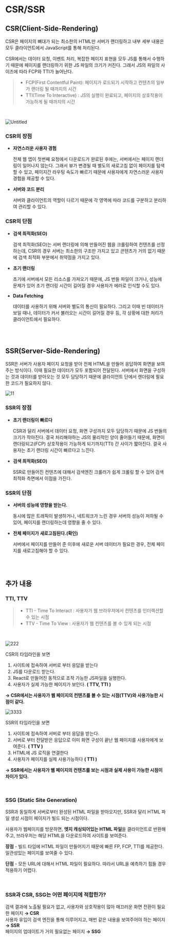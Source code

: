 # CSR/SSR

## CSR(Client-Side-Rendering)

CSR은 페이지의 뼈대가 되는 최소한의 HTML만 서버가 랜더링하고 내부 세부 내용은 모두 클라이언트에서 JavaScript를 통해 처리된다.

CSR에서는 데이터 요청, 이벤트 처리, 복잡한 페이지 표현을 모두 JS를 통해서 수행하기 때문에 페이지를 랜더링하기 위한 JS 파일의 크기가 커진다. 그래서 JS의 파일의 사이즈에 따라  FCP와 TTI가 늘어난다.

> - FCP(First Contentful Paint): 페이지가 로드되기 시작하고 컨텐츠의 일부가 랜더링 될 때까지의 시간
> - TTI(Time To Interactive) : JS의 실행이 완료되고, 페이지의 상호작용이 가능하게 될 때까지의 시간

<br />

![Untitled](https://github.com/wanted-pre-onboarding-team-9/Frontend-Interview-Study/assets/49917043/55130565-eb5f-4c96-9d1c-54a16f0b6ef3)


### CSR의 장점

- **자연스러운 사용자 경험**
    
    전체 웹 앱이 첫번째 요청에서 다운로드가 완료된 후에는, 서버에서는 페이지 랜더링이 일어나지 않는다. 그래서 뷰가 변경될 때 별도의 새로고침 없이 페이지를 탐색할 수 있고, 페이지간 라우팅 속도가 빠르기 때문에 사용자에게 자연스러운 사용자 경험을 제공할 수 있다.
    
- **서버와 코드 분리**
    
    서버와 클라이언트의 역할이 다르기 때문에 각 영역에 따라 코드를 구분하고 분리하여 관리할 수 있다.
    

### CSR의 단점

- **검색 최적화(SEO)**
    
    검색 최적화(SEO)는 서버 랜더링에 의해 만들어진 웹을 크롤링하여 컨텐츠를 선정하는데, CSR의 경우 서버는 최소한의 구조만 가지고 있고 콘텐츠가 거의 없기 때문에 검색 최적화 부분에서 취약점을 가지고 있다.
    
- **초기 랜더링**
    
    초기에 서버에서 모든 리소스를 가져오기 때문에, JS 번들 파일이 크거나, 성능에 문제가 있어 초기 랜더링 시간이 길어질 경우 사용자가 에러로 인식할 수도 있다.
    
- **Data Fetching**
    
    데이터를 사용하기 위해 서버와 별도의 통신이 필요하다. 그리고 이때 빈 데이터가 보일 때나, 데이터가 커서 불러오는 시간이 길어질 경우 등, 각 상황에 대한 처리가 클라이언트에서 필요하다.
    
<br />
<br />

## SSR(Server-Side-Rendering)

SSR은 서버가 사용자 페이지 요청을 받아 전체 HTML을 만들어 응답하여 화면을 보여주는 방식이다. 이때 필요한 데이터가 모두 포함되어 전달된다. 서버에서 화면을 구성하는 것과 데이터를 받아오는 것 모두 담당하기 때문에 클라이언트 단에서 렌더링에 필요한 코드가 필요하지 않다.

![11](https://github.com/wanted-pre-onboarding-team-9/Frontend-Interview-Study/assets/49917043/3f28f8a8-6ba4-475c-a07e-6d36def0500e)

### SSR의 장점

- **초기 랜더링이 빠르다**
    
    CSR과 달리 서버에서 데이터 요청, 화면 구성까지 모두 담당하기 때문에 JS 번들의 크기가 작아진다. 결국 처리해야하는 JS의 물리적인 양이 줄어들기 때문에, 화면이 랜더링되고(FCP) 상호작용이 가능하게 되기까지(TTI) 간 사이가 짧아진다. 결국 사용자는 초기 랜더링 시간이 빠르다고 느낀다.
    
- **검색 최적화(SEO)**
    
    SSR로 만들어진 컨텐츠에 대해서 검색엔진 크롤러가 쉽게 크롤링 할 수 있어 검색 최적화 측면에서 이점을 가진다.
    

### SSR의 단점

- **서버의 성능에 영향을 받는다.**
    
    동시에 많은 트래픽이 발생하거나, 네트워크가 느린 경우 서버의 성능이 저하될 수 있어, 페이지를 랜더링하는데 영향을 줄 수 있다.
    
- **전체 페이지가 새로고침된다.(확인)**
    
    서버에서 페이지를 만들어 준 이후에 새로운 서버 데이터가 필요한 경우, 전체 페이지를 새로고침해야 할 수 있다. 
    
<br />
<br />


## 추가 내용

### TTI, TTV

> - TTI - Time To Interact : 사용자가 웹 브라우저에서 컨텐츠를 인터렉션할 수 있는 시점
> - TTV - Time To View : 사용자가 웹 컨텐츠를 볼 수 있게 되는 시점

<br />

![222](https://github.com/wanted-pre-onboarding-team-9/Frontend-Interview-Study/assets/49917043/6b6f4a13-a717-4c00-b10d-b8ade05e7b05)


CSR의 타임라인을 보면 

1. 사이트에 접속하여 서버로 부터 응답을 받는다
2. JS를 다운로드 받는다.
3. React로 만들어진 동적으로 조작 가능한 JS파일을 실행한다.
4. 사용자가 실제 가능한 페이지가 보인다. **( TTV, TTI )**

**→ CSR에서는 사용자가 웹 페이지의 컨텐츠를 볼 수 있는 시점(TTV)와 사용가능한 시점이 같다.**

![3333](https://github.com/wanted-pre-onboarding-team-9/Frontend-Interview-Study/assets/49917043/ab2854a2-3773-4679-9dbb-81f2ba2b9d5f)


SSR의 타임라인을 보면

1. 사이트에 접속하여 서버로 부터 응답을 받는다. 
2. 서버로 부터 전달받은 응답으로 이미 화면 구성이 끝난 웹 페이지를 사용자에게 보여준다. **( TTV )**
3. HTML에 JS 로직을 연결한다
4. 사용자가 페이지를 실제 사용가능하다 **( TTI )** 

**→ SSR에서는 사용자가 웹 페이지의 컨텐츠를 보는 시점과 실제 사용이 가능한 시점이 차이가 있다.**

<br />

### SSG (Static Site Generation)

SSR과 동일하게 서버로부터 완성된 HTML 파일을 받아오지만, SSR과 달리 HTML 파일 생성 시점이 페이지가 빌드 되는 시점이다. 

사용자가 웹페이지를 방문하면, **엣지 캐싱되어있는 HTML 파일**을 클라이언트로 반환해주고, 브라우저는 해당 HTML을 다운로드하여 사이트를 보여준다.

**장점** - 빌드 타임에 HTML 파일이 만들어지기 때문에 빠른 FP, FCP, TTI를 제공한다. 일관성있는 페이지를 보여줄 수 있다.

**단점** - 모든 URL에 대해서 HTML 파일이 필요하다. 따라서 URL을 예측하기 힘들 경우 적용하기 어렵다.

<br />

### SSR과 CSR, SSG는 어떤 페이지에 적합한가?

검색 결과에 노출될 필요가 없고, 사용자와 상호작용이 많아 매끄러운 화면 전환이 필요한 페이지 **→ CSR**  
사용자 유입이 검색 엔진을 통해 이루어지고, 매번 같은 내용을 보여주어야 하는 페이지 **→ SSR**  
페이지의 업데이트가 거의 필요없는 페이지 **→ SSG**  
